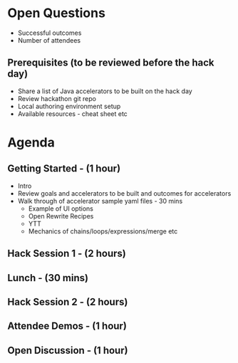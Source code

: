 # Open Questions
* Successful outcomes
* Number of attendees

## Prerequisites (to be reviewed before the hack day)	
* Share a list of Java accelerators to be built on the hack day
* Review hackathon git repo
* Local authoring environment setup
* Available resources - cheat sheet etc	

# Agenda
## Getting Started - (1 hour)
* Intro
* Review goals and accelerators to be built and outcomes for accelerators
* Walk through of accelerator sample yaml files - 30 mins
  * Example of UI options  
  * Open Rewrite Recipes
  * YTT
  * Mechanics of chains/loops/expressions/merge etc 
## Hack Session 1 - (2 hours)
## Lunch - (30 mins)
## Hack Session 2 - (2 hours)
## Attendee Demos - (1 hour)
## Open Discussion - (1 hour)
